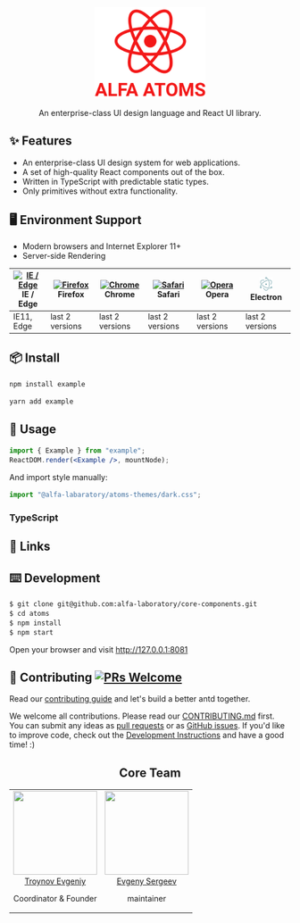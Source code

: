 <p align="center">
  <a href="http://ant.design">
    <img width="200" src="logo.svg">
  </a>
</p>

<div align="center">An enterprise-class UI design language and React UI library.</div>


## ✨ Features

- An enterprise-class UI design system for web applications.
- A set of high-quality React components out of the box.
- Written in TypeScript with predictable static types.
- Only primitives without extra functionality.

## 🖥 Environment Support

- Modern browsers and Internet Explorer 11+
- Server-side Rendering

| [<img src="https://raw.githubusercontent.com/alrra/browser-logos/master/src/edge/edge_48x48.png" alt="IE / Edge" width="24px" height="24px" />](http://godban.github.io/browsers-support-badges/)</br>IE / Edge | [<img src="https://raw.githubusercontent.com/alrra/browser-logos/master/src/firefox/firefox_48x48.png" alt="Firefox" width="24px" height="24px" />](http://godban.github.io/browsers-support-badges/)</br>Firefox | [<img src="https://raw.githubusercontent.com/alrra/browser-logos/master/src/chrome/chrome_48x48.png" alt="Chrome" width="24px" height="24px" />](http://godban.github.io/browsers-support-badges/)</br>Chrome | [<img src="https://raw.githubusercontent.com/alrra/browser-logos/master/src/safari/safari_48x48.png" alt="Safari" width="24px" height="24px" />](http://godban.github.io/browsers-support-badges/)</br>Safari | [<img src="https://raw.githubusercontent.com/alrra/browser-logos/master/src/opera/opera_48x48.png" alt="Opera" width="24px" height="24px" />](http://godban.github.io/browsers-support-badges/)</br>Opera | [<img src="https://raw.githubusercontent.com/alrra/browser-logos/master/src/electron/electron_48x48.png" alt="Electron" width="24px" height="24px" />](http://godban.github.io/browsers-support-badges/)</br>Electron |
| --------------------------------------------------------------------------------------------------------------------------------------------------------------------------------------------------------------- | ----------------------------------------------------------------------------------------------------------------------------------------------------------------------------------------------------------------- | ------------------------------------------------------------------------------------------------------------------------------------------------------------------------------------------------------------- | ------------------------------------------------------------------------------------------------------------------------------------------------------------------------------------------------------------- | --------------------------------------------------------------------------------------------------------------------------------------------------------------------------------------------------------- | --------------------------------------------------------------------------------------------------------------------------------------------------------------------------------------------------------------------- |
| IE11, Edge                                                                                                                                                                                           | last 2 versions                                                                                                                                                                                                   | last 2 versions                                                                                                                                                                                               | last 2 versions                                                                                                                                                                                               | last 2 versions                                                                                                                                                                                           | last 2 versions                                                                                                                                                                                                       |

## 📦 Install

```bash
npm install example
```

```bash
yarn add example
```

## 🔨 Usage

```jsx
import { Example } from "example";
ReactDOM.render(<Example />, mountNode);
```

And import style manually:

```jsx
import "@alfa-labaratory/atoms-themes/dark.css";
```

### TypeScript


## 🔗 Links

## ⌨️ Development

```bash
$ git clone git@github.com:alfa-laboratory/core-components.git
$ cd atoms
$ npm install
$ npm start
```

Open your browser and visit http://127.0.0.1:8081

## 🤝 Contributing [![PRs Welcome](https://img.shields.io/badge/PRs-welcome-brightgreen.svg?style=flat-square)](http://makeapullrequest.com)

Read our [contributing guide](https://github.com/alfa-laboratory/core-components/blob/master/.github/CONTRIBUTING.md) and let's build a better antd together.

We welcome all contributions. Please read our [CONTRIBUTING.md](https://github.com/alfa-laboratory/core-components/blob/master/.github/CONTRIBUTING.md) first. You can submit any ideas as [pull requests](https://github.com/alfa-laboratory/core-components/pulls) or as [GitHub issues](https://github.com/alfa-laboratory/core-components/issues). If you'd like to improve code, check out the [Development Instructions](https://github.com/alfa-laboratory/core-components/wiki/Development) and have a good time! :)

<h2 align="center">Core Team</h2>

<table>
  <tbody>
    <tr>
      <td align="center" valign="top">
        <img width="150" height="150" src="https://avatars1.githubusercontent.com/u/4591518?s=460&v=4">
        <br>
        <a href="https://github.com/etroynov">Troynov Evgeniy</a>
        <p>Coordinator & Founder</p>
      </td>
      <td align="center" valign="top">
        <img width="150" height="150" src="https://avatars1.githubusercontent.com/u/109410?s=460&v=4">
        <br>
        <a href="https://github.com/SiebenSieben">Evgeny Sergeev</a>
        <p>maintainer</p>
      </td>
     </tr>
  </tbody>
</table>
